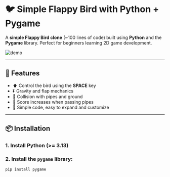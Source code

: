 # 🐦 Simple Flappy Bird with Python + Pygame

A **simple Flappy Bird clone** (~100 lines of code) built using **Python** and the **Pygame** library. Perfect for beginners learning 2D game development.

![demo](https://youtube.com/shorts/pYTD-jyv2x4)

---

## 🚀 Features

- ⬆️ Control the bird using the **SPACE** key  
- ⏬ Gravity and flap mechanics  
- 🧱 Collision with pipes and ground  
- 🎯 Score increases when passing pipes  
- 🧠 Simple code, easy to expand and customize

---

## 📦 Installation

### 1. Install Python (>= 3.13)

### 2. Install the `pygame` library:

```bash
pip install pygame

